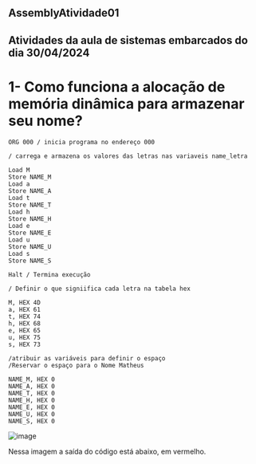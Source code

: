 ## AssemblyAtividade01
## Atividades da aula de sistemas embarcados do dia 30/04/2024

# 1- Como funciona a alocação de memória dinâmica para armazenar seu nome? 

```
ORG 000 / inicia programa no endereço 000

/ carrega e armazena os valores das letras nas variaveis name_letra

Load M
Store NAME_M
Load a
Store NAME_A
Load t
Store NAME_T
Load h
Store NAME_H
Load e
Store NAME_E
Load u
Store NAME_U
Load s
Store NAME_S

Halt / Termina execução

/ Definir o que signiifica cada letra na tabela hex

M, HEX 4D
a, HEX 61
t, HEX 74
h, HEX 68
e, HEX 65
u, HEX 75
s, HEX 73

/atribuir as variáveis para definir o espaço 
/Reservar o espaço para o Nome Matheus

NAME_M, HEX 0
NAME_A, HEX 0
NAME_T, HEX 0
NAME_H, HEX 0
NAME_E, HEX 0
NAME_U, HEX 0
NAME_S, HEX 0
```

![image](https://github.com/Matheus-Bertol/AssemblyAtividade01/assets/141282448/17833b3a-62a0-4320-8a34-32f2cfe3944c)

Nessa imagem a saída do código está abaixo, em vermelho.

